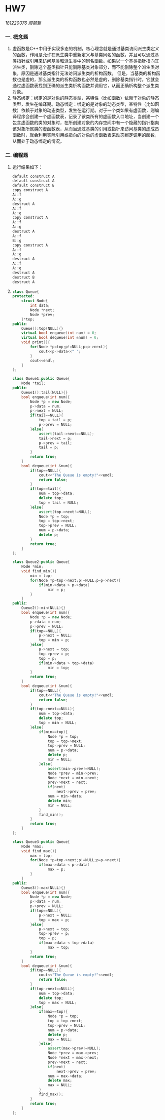 # HW7

*181220076 周韧哲*

### 一. 概念题

1. 虚函数是C++中用于实现多态的机制，核心理念就是通过基类访问派生类定义的函数，作用是允许在派生类中重新定义与基类同名的函数，并且可以通过基类指针或引用来访问基类和派生类中的同名函数。如果以一个基类指针指向其派生类，删除这个基类指针只能删除基类对象部分，而不能删除整个派生类对象，原因是通过基类指针无法访问派生类的析构函数。
   但是，当基类的析构函数也是虚的，那么派生类的析构函数也必然是虚的，删除基类指针时，它就会通过虚函数表找到正确的派生类析构函数并调用它，从而正确析构整个派生类对象。
2. 静态绑定：绑定的是对象的静态类型，某特性（比如函数）依赖于对象的静态类型，发生在编译期。动态绑定：绑定的是对象的动态类型，某特性（比如函数）依赖于对象的动态类型，发生在运行期。对于一个类如果有虚函数，则编译程序会创建一个虚函数表，记录了该类所有的虚函数入口地址，当创建一个包含虚函数的类的对象时，在所创建对象的内存空间中有一个隐藏的指针指向该对象所属类的虚函数表，从而当通过基类的引用或指针来访问基类的虚成员函数时，就会利用实际引用或指向的对象的虚函数表来动态绑定调用的函数，从而处于动态绑定的情况。

### 二. 编程题

1. 运行结果如下：

   ```bash
   default construct A
   default construct A
   default construct B
   copy construct A
   A::f
   A::g
   destruct A
   A::f
   A::g
   copy construct A
   A::f
   A::g
   destruct A
   A::f
   B::g
   copy construct A
   A::f
   A::g
   destruct A
   A::f
   A::g
   destruct A
   destruct B
   destruct A
   ```
   
2. ```c++
   class Queue{
   protected:
       struct Node{
           int data;
           Node *next;
           Node *prev;
       }*top;
   public:
       Queue():top(NULL){}
       virtual bool enqueue(int num) = 0;
       virtual bool dequeue(int &num) = 0;
       void print(){
           for(Node *p=top;p!=NULL;p=p->next){
               cout<<p->data<<" ";
           }
           cout<<endl;
       }
   };
   
   class Queue1:public Queue{
       Node *tail;
   public:
       Queue1():tail(NULL){}
       bool enqueue(int num){
           Node *p = new Node;
           p->data = num;
           p->next = NULL;
           if(tail==NULL){
               top = tail = p;
               p->prev = NULL;
           }else{
               assert(tail->next==NULL);
               tail->next = p;
               p->prev = tail;
               tail = p;
           }
           return true;
       }
       bool dequeue(int &num){
           if(top==NULL){
               cout<<"The Queue is empty!"<<endl;
               return false;
           }
           if(top==tail){
               num = top->data;
               delete top;
               top = tail = NULL;
           }else{
               assert(top->next!=NULL);
               Node *p = top;
               top = top->next;
               top->prev = NULL;
               num = p->data;
               delete p;
           }
           return true;
       }
   };
   
   class Queue2:public Queue{
       Node *min;
       void find_min(){
           min = top;
           for(Node *p=top->next;p!=NULL;p=p->next){
               if(min->data > p->data)
                   min = p;
           }
       }
   public:
       Queue2():min(NULL){}
       bool enqueue(int num){
           Node *p = new Node;
           p->data = num;
           p->prev = NULL;
           if(top==NULL){
               p->next = NULL;
               top = min = p;
           }else{
               p->next = top;
               top->prev = p;
               top = p;
               if(min->data > top->data)
                   min = top;
           }
           return true;
       }
       bool dequeue(int &num){
           if(top==NULL){
               cout<<"The Queue is empty!"<<endl;
               return false;
           }
           if(top->next==NULL){
               num = top->data;
               delete top;
               top = min = NULL;
           }else{
               if(min==top){
                   Node *p = top;
                   top = top->next;
                   top->prev = NULL;
                   num = p->data;
                   delete p;
                   min = NULL;
               }else{
                   assert(min->prev!=NULL);
                   Node *prev = min->prev;
                   Node *next = min->next;
                   prev->next = next;
                   if(next)
                       next->prev = prev;
                   num = min->data;
                   delete min;
                   min = NULL;
               }
               find_min();
           }
           return true;
       }
   };
   
   class Queue3:public Queue{
       Node *max;
       void find_max(){
           max = top;
           for(Node *p=top->next;p!=NULL;p=p->next){
               if(max->data < p->data)
                   max = p;
           }
       }
   public:
       Queue3():max(NULL){}
       bool enqueue(int num){
           Node *p = new Node;
           p->data = num;
           p->prev = NULL;
           if(top==NULL){
               p->next = NULL;
               top = max = p;
           }else{
               p->next = top;
               top->prev = p;
               top = p;
               if(max->data < top->data)
                   max = top;
           }
           return true;
       }
       bool dequeue(int &num){
           if(top==NULL){
               cout<<"The Queue is empty!"<<endl;
               return false;
           }
           if(top->next==NULL){
               num = top->data;
               delete top;
               top = max = NULL;
           }else{
               if(max==top){
                   Node *p = top;
                   top = top->next;
                   top->prev = NULL;
                   num = p->data;
                   delete p;
                   max = NULL;
               }else{
                   assert(max->prev!=NULL);
                   Node *prev = max->prev;
                   Node *next = max->next;
                   prev->next = next;
                   if(next)
                       next->prev = prev;
                   num = max->data;
                   delete max;
                   max = NULL;
               }
               find_max();
           }
           return true;
       }
   };
   ```
